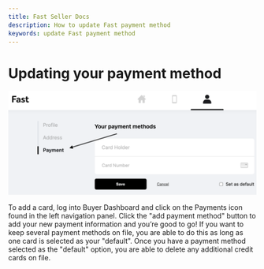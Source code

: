 ```yaml
---
title: Fast Seller Docs
description: How to update Fast payment method
keywords: update Fast payment method
---
```


# Updating your payment method

<img src="./images/payment-methods.png">

To add a card, log into Buyer Dashboard and click on the Payments icon found in the left navigation panel. Click the "add payment method" button to add your new payment information and you’re good to go! If you want to keep several payment methods on file, you are able to do this as long as one card is selected as your "default". Once you have a payment method selected as the "default" option, you are able to delete any additional credit cards on file.
